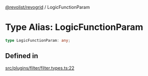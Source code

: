 [@revolist/revogrid](README.md) / LogicFunctionParam

# Type Alias: LogicFunctionParam

```ts
type LogicFunctionParam: any;
```

## Defined in

[src/plugins/filter/filter.types.ts:22](https://github.com/revolist/revogrid/blob/e3c4d102f429c82d34023490b300d210ef8d9573/src/plugins/filter/filter.types.ts#L22)
